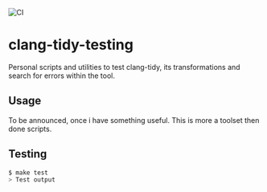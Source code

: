 ![CI](https://github.com/JonasToth/clang-tidy-testing/workflows/CI/badge.svg)

# clang-tidy-testing

Personal scripts and utilities to test clang-tidy, its transformations and search for errors within the tool.

## Usage

To be announced, once i have something useful.
This is more a toolset then done scripts.

## Testing

```bash
$ make test
> Test output
```
